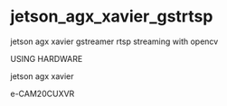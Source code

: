 # jetson_agx_xavier_gstrtsp
jetson agx xavier gstreamer rtsp streaming with opencv


USING HARDWARE

jetson agx xavier

e-CAM20CUXVR
